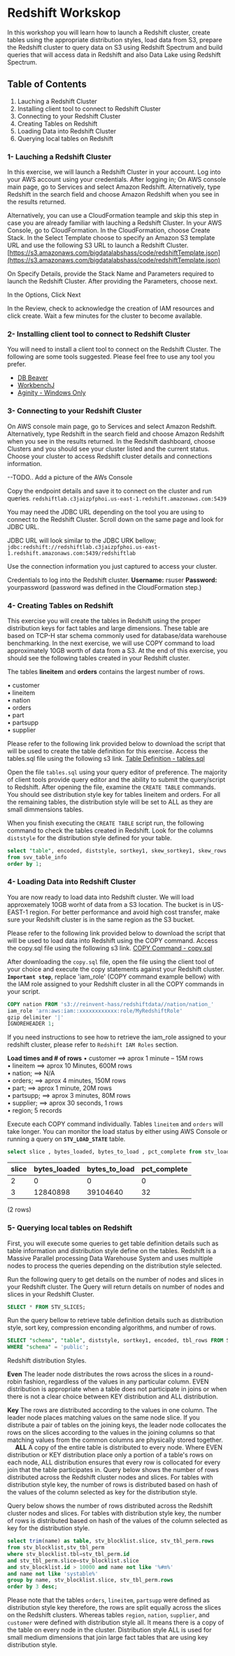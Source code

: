
# Redshift Workskop 

In this workshop you will learn how to launch a Redshift cluster, create tables using the appropriate distribution styles, load data from S3, prepare the Redshift cluster to query data on S3 using Redshift Spectrum and build queries that will access data in Redshift and also Data Lake using Redshift Spectrum. 


## Table of Contents 

1. Lauching a Redshift Cluster 
2. Installing client tool to connect to Redshift Cluster
3. Connecting to your Redshift Cluster
4. Creating Tables on Redshift 
5. Loading Data into Redshift Cluster 
6. Querying local tables on Redshift 



### 1- Lauching a Redshift Cluster 

In this exercise, we will launch a Redshift Cluster in your account. Log into your AWS account using your credentials. After logging in; On AWS console main page, go to Services and select Amazon Redshift. Alternatively, type Redshift in the search field and choose Amazon Redshift when you see in the results returned. 

Alternatively, you can use a CloudFormation teample and skip this step in case you are already familiar with lauching a Redshift Cluster. In your AWS Console, go to CloudFormation. In the CloudFormation, choose Create Stack. In the Select Template choose to specify an Amazon S3 template URL and use the following S3 URL to launch a Redshift Cluster. 
[https://s3.amazonaws.com/bigdatalabshass/code/redshiftTemplate.json](https://s3.amazonaws.com/bigdatalabshass/code/redshiftTemplate.json)

On Specify Details, provide the Stack Name and Parameters required to launch the Redshift Cluster. After providing the Parameters, choose next. 


In the Options, Click Next 

In the Review, check to acknowledge the creation of IAM resources and click create. Wait a few minutes for the cluster to become available.  
### 2- Installing client tool to connect to Redshift Cluster 


You will need to install a client tool to connect on the Redshift Cluster. The following are some tools suggested. Please feel free to use any tool you prefer.

* [DB Beaver](https://dbeaver.io/download/)
* [WorkbenchJ](https://www.sql-workbench.eu/downloads.html) 
* [Aginity - Windows Only](https://www.aginity.com/main/workbench-for-amazon-redshift/)


### 3- Connecting to your Redshift Cluster

On AWS console main page, go to Services and select Amazon Redshift. Alternatively, type Redshift in the search field and choose Amazon Redshift when you see in the results returned.
In the Redshift dashboard, choose Clusters and you should see your cluster listed and the current status. Choose your cluster to access Redshift cluster details and connections information. 

--TODO.. Add a picture of the AWs Console 

Copy the endpoint details and save it to connect on the cluster and run queries. `redshiftlab.c3jaizpfphoi.us-east-1.redshift.amazonaws.com:5439`

You may need the JDBC URL depending on the tool you are using to connect to the Redshift Cluster. Scroll down on the same page and look for JDBC URL.  

JDBC URL will look similar to the JDBC URK bellow; 
`jdbc:redshift://redshiftlab.c3jaizpfphoi.us-east-1.redshift.amazonaws.com:5439/redshiftlab`

Use the connection information you just captured to access your cluster. 

Credentials to log into the Redshift cluster. 
**Username:** rsuser 
**Password:**  yourpassword (password was defined in the CloudFormation step.)


### 4- Creating Tables on Redshift 

This exercise you will create the tables in Redshift using the proper distribution keys for fact tables and large dimensions. These table are based on TCP-H star schema commonly used for database/data warehouse benchmarking. In the next exercise, we will use COPY command to load approximately 10GB worth of data from a S3. At the end of this exercise, you should see the following tables created in your Redshift cluster.

The tables **lineitem** and **orders** contains the largest number of rows. 

•	customer   
•	lineitem  
•	nation  
•	orders  
•	part  
•	partsupp  
•	supplier  


Please refer to the following link provided below to download the script that will be used to create the table definition for this exercise. 
Access the tables.sql file using the following s3 link. 
[Table Definition - tables.sql](https://s3.amazonaws.com/reinvent-hass/code/tables.sql)

Open the file `tables.sql` using your query editor of preference. The majority of client tools provide query editor and the ability to submit the query/script to Redshift. After opening the file, examine the `CREATE TABLE` commands. You should see distribution style key for tables lineitem and orders. For all the remaining tables, the distribution style will be set to ALL as they are small dimmensions tables. 

When you finish executing the `CREATE TABLE` script run, the following command to check the tables created in Redshift. Look for the columns `diststyle` for the distribution style defined for your table. 

```sql
select "table", encoded, diststyle, sortkey1, skew_sortkey1, skew_rows
from svv_table_info
order by 1;
```
### 4- Loading Data into Redshift Cluster 

You are now ready to load data into Redshift cluster. We will load approxemately 10GB worht of data from a S3 location. The bucket is in US-EAST-1 region. For better performance and avoid high cost transfer, make sure your Redshift cluster is in the same region as the S3 bucket.

Please refer to the following link provided below to download the script that will be used to load data into Redshift using the COPY command. 
Access the copy.sql file using the following s3 link. 
[COPY Command - copy.sql](https://s3.amazonaws.com/reinvent-hass/code/copy.sql)

After downloading the `copy.sql` file, open the file using the client tool of your choice and execute the copy statements against your Redshift cluster. 
**`Important step`**, replace 'iam_role' (COPY command example bellow) with the IAM role assigned to your Redshift cluster in all the COPY commands in your script. 

```sql
COPY nation FROM 's3://reinvent-hass/redshiftdata//nation/nation_'
iam_role 'arn:aws:iam::xxxxxxxxxxxx:role/MyRedshiftRole'
gzip delimiter '|'
IGNOREHEADER 1;
```

If you need instructions to see how to retrieve the iam_role assigned to your redshift cluster, please refer to `Redshift IAM Roles` section. 

**Load times and # of rows**
•	customer ==>  aprox 1 minute – 15M rows  
•	lineitem ==>  aprox  10 Minutes, 600M rows  
•	nation;  ==>  N/A  
•	orders;  ==>  aprox 4 minutes, 150M rows   
•	part;    ==>  aprox 1 minute, 20M rows  
•	partsupp; ==> aprox 3 minutes, 80M rows  
•	supplier; ==> aprox 30 seconds, 1 rows  
•	region;       5 records  

Execute each COPY command individually. Tables `lineitem` and `orders` will take longer. 
You can monitor the load status by either using AWS Console or running a query on **`STV_LOAD_STATE`** table. 

```sql
select slice , bytes_loaded, bytes_to_load , pct_complete from stv_load_state where query = pg_last_copy_id();
```

| slice | bytes_loaded | bytes_to_load | pct_complete 
|-------|--------------|---------------|--------------
|     2 |            0 |             0 |            0
|     3 |     12840898 |      39104640 |           32
(2 rows)


### 5- Querying local tables on Redshift 

First, you will execute some queries to get table definition details such as table information and distribution style define on the tables. Redshift is a Massive Parallel processing Data Warehouse System and uses multiple nodes to process the queries depending on the distribution style selected. 

Run the following query to get details on the number of nodes and slices in your Redshift cluster. The Query will return details on number of nodes and slices in your Redshift Cluster. 

```sql
SELECT * FROM STV_SLICES;
```

Run the query bellow to retrieve table definition details such as distribution style, sort key, compression enconding algorithms, and number of rows. 

```sql
SELECT "schema", "table", diststyle, sortkey1, encoded, tbl_rows FROM SVV_TABLE_INFO
WHERE "schema" = 'public';
```
Redshift distribution Styles. 

**Even**
The leader node distributes the rows across the slices in a round-robin fashion, regardless of the values in any particular column. EVEN distribution is appropriate when a table does not participate in joins or when there is not a clear choice between KEY distribution and ALL distribution. 

**Key**
The rows are distributed according to the values in one column. The leader node places matching values on the same node slice. If you distribute a pair of tables on the joining keys, the leader node collocates the rows on the slices according to the values in the joining columns so that matching values from the common columns are physically stored together.
 
**ALL**
A copy of the entire table is distributed to every node. Where EVEN distribution or KEY distribution place only a portion of a table's rows on each node, ALL distribution ensures that every row is collocated for every join that the table participates in.
Query below shows the number of rows distributed across the Redshift cluster nodes and slices. For tables with distribution style key, the number of rows is distributed based on hash of the values of the column selected as key for the distribution style.  

Query below shows the number of rows distributed across the Redshift cluster nodes and slices. For tables with distribution style key, the number of rows is distributed based on hash of the values of the column selected as key for the distribution style.  


```sql
select trim(name) as table, stv_blocklist.slice, stv_tbl_perm.rows
from stv_blocklist,stv_tbl_perm
where stv_blocklist.tbl=stv_tbl_perm.id
and stv_tbl_perm.slice=stv_blocklist.slice
and stv_blocklist.id > 10000 and name not like '%#m%'
and name not like 'systable%'
group by name, stv_blocklist.slice, stv_tbl_perm.rows
order by 3 desc;
```
Please note that the tables `orders`, `lineitem`, `partsupp` were defined as distribution style key therefore, the rows are split equally across the slices on the Redshift clusters. Whereas tables `region`, `nation`, `supplier`, and `customer` were defined with distribution style all. It means there is a copy of the table on every node in the cluster. Distribution style ALL is used for small medium dimensions that join large fact tables that are using key distribution style. 
